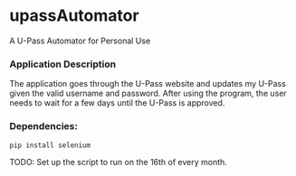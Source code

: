 # upassAutomator
A U-Pass Automator for Personal Use

### Application Description
The application goes through the U-Pass website and updates my U-Pass given the valid username and password.
After using the program, the user needs to wait for a few days until the U-Pass is approved.

### Dependencies:

`pip install selenium`

TODO: 
Set up the script to run on the 16th of every month.
